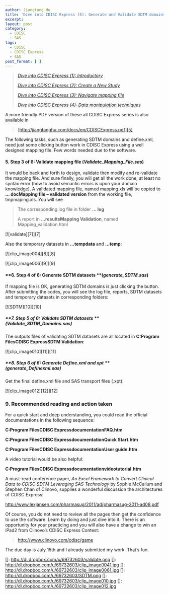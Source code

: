```yaml
---
author: Jiangtang Hu
title: 'Dive into CDISC Express (5): Generate and Validate SDTM domains and define.xml'
excerpt:
layout: post
category:
  - CDISC
  - SAS
tags:
  - CDISC
  - CDISC Express
  - SAS
post_format: [ ]
---
```

> [*Dive into CDISC Express (1): Introductory*][1]
> 
> *[Dive into CDISC Express (2): Create a New Study][2]*
> 
> *[Dive into CDISC Express (3): Navigate mapping file][3]*</p> 
> 
> *[Dive into CDISC Express (4): Data manipulation techniques][4]*

A more friendly PDF version of these all CDISC Express series is also available in

> [http://jiangtanghu.com/docs/en/CDISCExpress.pdf][5]

The following tasks, such as generating SDTM domains and define.xml, need just some clicking button work in CDISC Express using a well designed mapping file. Few words needed due to the software.

  
#### **5. Step 3 of 6: Validate mapping file (*Validate\_Mapping\_File.sas*)**

It would be back and forth to design, validate then modify and re-validate the mapping file. And sure finally, you will get all the work done, at least no syntax error (how to avoid semantic errors is upon your domain knowledge). A validated mapping file, named mapping.xls will be copied to **… docMapping file – validated version** from the working file, tmpmaping.xls. You will see 

> The corresponding log file in folder **… log**
> 
> A report in **…resultsMapping Validation**, named Mapping_validation.html

[![validate][7]][7] 

Also the temporary datasets in **…tempdata** and **…temp**:

[![clip_image004][8]][8]

[![clip_image006][9]][9]

#### **6. Step 4 of 6: Generate SDTM datasets **(*generate_SDTM.sas*)

If mapping file is OK, generating SDTM domains is just clicking the button. After submitting the codes, you will see the log file, reports, SDTM datasets and temporary datasets in corresponding folders:

[![SDTM][10]][10] 

##### **7. Step 5 of 6: Validate SDTM datasets **(*Validate\_SDTM\_Domains.sas*)

The outputs files of validating SDTM datasets are all located in **C:Program FilesCDISC ExpressSDTM Validation**:

[![clip_image010][11]][11]

##### **8. Step 6 of 6: Generate Define.xml and xpt **(*generate_Definexml.sas*)

Get the final define.xml file and SAS transport files (.xpt):

[![clip_image012][12]][12]

### 9. Recommended reading and action taken

For a quick start and deep understanding, you could read the official documentations in the following sequence:

**C:Program FilesCDISC ExpressdocumentationFAQ.htm**

**C:Program FilesCDISC ExpressdocumentationQuick Start.htm**

**C:Program FilesCDISC ExpressdocumentationUser guide.htm**

A video tutorial would be also helpful:

**C:Program FilesCDISC Expressdocumentationvideotutorial.htm**

A must-read conference paper, *An Excel Framework to Convert Clinical Data to CDISC SDTM Leveraging SAS Technology* by Sophie McCallum and Stephen Chan of Clinovo, supplies a wonderful discussion the architectures of CDISC Express:

<http://www.lexjansen.com/pharmasug/2011/ad/pharmasug-2011-ad08.pdf>

Of course, you do not need to review all the pages then get the confidence to use the software. Learn by doing and just dive into it. There is an opportunity for your practicing and you will also have a change to win an iPad2 from Clinovo’s CDISC Express Contest:

> <http://www.clinovo.com/cdisc/game>

The due day is July 15th and I already submitted my work. That’s fun.

 [1]: http://www.jiangtanghu.com/blog/2011/06/28/dive-into-cdisc-express-1-introductory/
 [2]: http://www.jiangtanghu.com/blog/2011/07/02/dive-into-cdisc-express-2-create-a-new-study/
 [3]: http://www.jiangtanghu.com/blog/2011/07/03/dive-into-cdisc-express-3-navigate-mapping-file/
 [4]: http://www.jiangtanghu.com/blog/2011/07/04/dive-into-cdisc-express-4-data-manipulation-techniques-2/
 [5]: http://jiangtanghu.com/docs/en/CDISCExpress.pdf "http://jiangtanghu.com/docs/en/CDISCExpress.pdf"
 []: http://dl.dropbox.com/u/69732603/validate.png
 []: http://dl.dropbox.com/u/69732603/clip_image0041.jpg
 []: http://dl.dropbox.com/u/69732603/clip_image0061.jpg
 []: http://dl.dropbox.com/u/69732603/SDTM.png
 []: http://dl.dropbox.com/u/69732603/clip_image010.jpg
 []: http://dl.dropbox.com/u/69732603/clip_image012.jpg